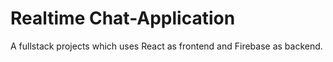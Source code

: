 # Realtime Chat-Application

A fullstack projects which uses React as frontend and Firebase as backend.

